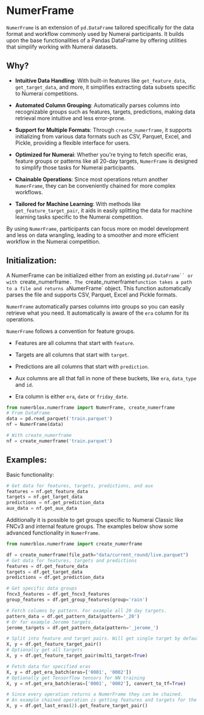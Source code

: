 # NumerFrame

`NumerFrame` is an extension of `pd.DataFrame` tailored specifically for the data format and workflow commonly used by Numerai participants. It builds upon the base functionalities of a Pandas DataFrame by offering utilities that simplify working with Numerai datasets.

## Why?
- **Intuitive Data Handling**: With built-in features like `get_feature_data`, `get_target_data`, and more, it simplifies extracting data subsets specific to Numerai competitions.
  
- **Automated Column Grouping**: Automatically parses columns into recognizable groups such as features, targets, predictions, making data retrieval more intuitive and less error-prone.
  
- **Support for Multiple Formats**: Through `create_numerframe`, it supports initializing from various data formats such as CSV, Parquet, Excel, and Pickle, providing a flexible interface for users.
  
- **Optimized for Numerai**: Whether you're trying to fetch specific eras, feature groups or patterns like all 20-day targets, `NumerFrame` is designed to simplify those tasks for Numerai participants.
  
- **Chainable Operations**: Since most operations return another `NumerFrame`, they can be conveniently chained for more complex workflows.
  
- **Tailored for Machine Learning**: With methods like `get_feature_target_pair`, it aids in easily splitting the data for machine learning tasks specific to the Numerai competition.
  
By using `NumerFrame`, participants can focus more on model development and less on data wrangling, leading to a smoother and more efficient workflow in the Numerai competition.


## Initialization:
A NumerFrame can be initialized either from an existing `pd.DataFrame`` or with `create_numerframe`. The `create_numerframe` function takes a path to a file and returns a `NumerFrame` object. This function automatically parses the file and supports CSV, Parquet, Excel and Pickle formats.

`NumerFrame` automatically parses columns into groups so you can easily retrieve what you need. It automatically is aware of the `era` column for its operations. 

`NumerFrame` follows a convention for feature groups.

- Features are all columns that start with `feature`.

- Targets are all columns that start with `target`.

- Predictions are all columns that start with `prediction`.

- Aux columns are all that fall in none of these buckets, like `era`, `data_type` and `id`. 

- Era column is either `era`, `date` or `friday_date`.

```py
from numerblox.numerframe import NumerFrame, create_numerframe
# From DataFrame
data = pd.read_parquet('train.parquet')
nf = NumerFrame(data)

# With create_numerframe
nf = create_numerframe('train.parquet')
```


## Examples:

Basic functionality: 
```py
# Get data for features, targets, predictions, and aux
features = nf.get_feature_data
targets = nf.get_target_data
predictions = nf.get_prediction_data
aux_data = nf.get_aux_data
```

Additionally it is possible to get groups specific to Numerai Classic like FNCv3 and internal feature groups. The examples below show some advanced functionality in `NumerFrame`.

```py
from numerblox.numerframe import create_numerframe

df = create_numerframe(file_path="data/current_round/live.parquet")
# Get data for features, targets and predictions
features = df.get_feature_data
targets = df.get_target_data
predictions = df.get_prediction_data

# Get specific data groups
fncv3_features = df.get_fncv3_features
group_features = df.get_group_features(group='rain')

# Fetch columns by pattern. For example all 20 day targets.
pattern_data = df.get_pattern_data(pattern='_20')
# Or for example Jerome targets.
jerome_targets = df.get_pattern_data(pattern='_jerome_')

# Split into feature and target pairs. Will get single target by default.
X, y = df.get_feature_target_pair()
# Optionally get all targets
X, y = df.get_feature_target_pair(multi_target=True)

# Fetch data for specified eras
X, y = df.get_era_batch(eras=['0001', '0002'])
# Optionally get Tensorflow tensors for NN training
X, y = nf.get_era_batch(eras=['0001', '0002'], convert_to_tf=True)

# Since every operation returns a NumerFrame they can be chained.
# An example chained operation is getting features and targets for the last 2 eras.
X, y = df.get_last_eras(2).get_feature_target_pair()
```

